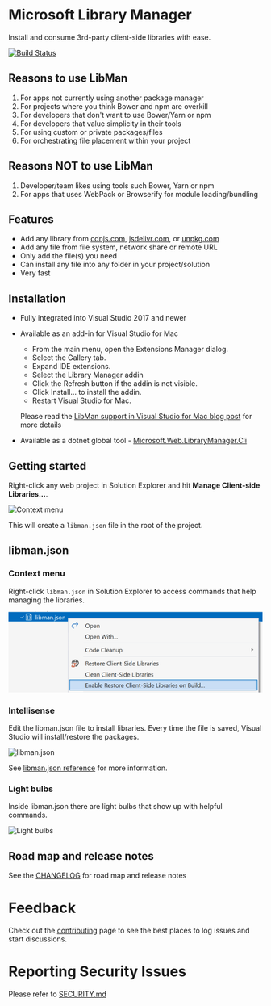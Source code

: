 # Microsoft Library Manager

Install and consume 3rd-party client-side libraries with ease.

[![Build Status](https://dev.azure.com/azure-public/vswebtools/_apis/build/status/aspnet.LibraryManager?branchName=main)](https://dev.azure.com/azure-public/vswebtools/_build/latest?definitionId=43&branchName=main)

## Reasons to use LibMan
1.	For apps not currently using another package manager
2.	For projects where you think Bower and npm are overkill
3.	For developers that don't want to use Bower/Yarn or npm
4.	For developers that value simplicity in their tools
5.	For using custom or private packages/files
6.  For orchestrating file placement within your project

## Reasons NOT to use LibMan
1.	Developer/team likes using tools such Bower, Yarn or npm
2.	For apps that uses WebPack or Browserify for module loading/bundling

## Features

- Add any library from [cdnjs.com](https://cdnjs.com/), [jsdelivr.com](https://www.jsdelivr.com/), or [unpkg.com](https://unpkg.com/)
- Add any file from file system, network share or remote URL
- Only add the file(s) you need
- Can install any file into any folder in your project/solution
- Very fast

## Installation
- Fully integrated into Visual Studio 2017 and newer
- Available as an add-in for Visual Studio for Mac
  - From the main menu, open the Extensions Manager dialog.
  - Select the Gallery tab.
  - Expand IDE extensions.
  - Select the Library Manager addin
  - Click the Refresh button if the addin is not visible.
  - Click Install… to install the addin.
  - Restart Visual Studio for Mac.

  Please read the [LibMan support in Visual Studio for Mac blog post](https://lastexitcode.com/blog/2019/07/13/LibManSupportInVisualStudioMac8-1/) for more details
- Available as a dotnet global tool - [Microsoft.Web.LibraryManager.Cli](https://www.nuget.org/packages/Microsoft.Web.LibraryManager.Cli/)
## Getting started
Right-click any web project in Solution Explorer and hit **Manage Client-side Libraries...**.

![Context menu](art/context-menu-project.png)

This will create a `libman.json` file in the root of the project.

## libman.json

### Context menu
Right-click `libman.json` in Solution Explorer to access commands that help managing the libraries.

![context menu libman.json](art/context-menu-config.png)

### Intellisense
Edit the libman.json file to install libraries. Every time the file is saved, Visual Studio will install/restore the packages.

![libman.json](art/library.json%20typing.gif)

See [libman.json reference](https://github.com/aspnet/LibraryManager/wiki/libman.json-reference) for more information.

### Light bulbs
Inside libman.json there are light bulbs that show up with helpful commands.

![Light bulbs](art/light-bulbs.png)

## Road map and release notes
See the [CHANGELOG](CHANGELOG.md) for road map and release notes

# Feedback

Check out the [contributing](.github/CONTRIBUTING.md) page to see the best places to log issues and start discussions.

# Reporting Security Issues

Please refer to [SECURITY.md](SECURITY.md)
